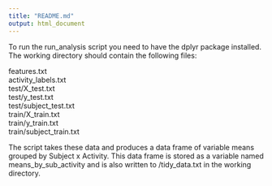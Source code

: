 ```yaml
---
title: "README.md"
output: html_document
---
```


To run the run_analysis script you need to have the dplyr package installed.
The working directory should contain the following files:       

features.txt    
activity_labels.txt      
test/X_test.txt     
test/y_test.txt     
test/subject_test.txt       
train/X_train.txt       
train/y_train.txt       
train/subject_train.txt 

The script takes these data and produces a data frame of variable means grouped
by Subject x Activity. This data frame is stored as a variable named means_by_sub_activity
and is also written to /tidy_data.txt in the working directory.
